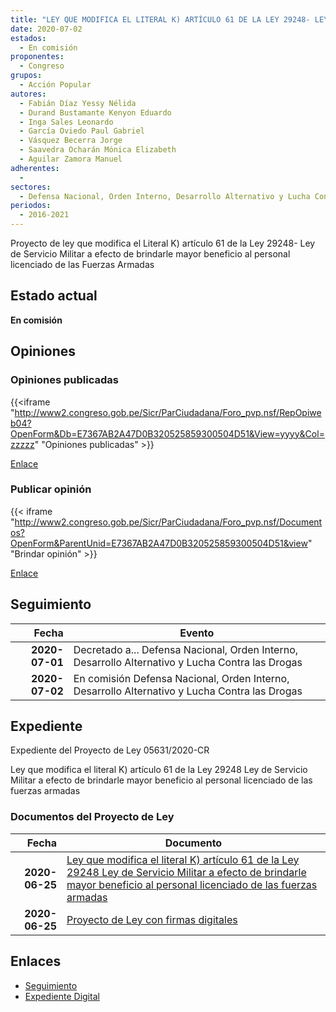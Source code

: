 ```yaml
---
title: "LEY QUE MODIFICA EL LITERAL K) ARTÍCULO 61 DE LA LEY 29248- LEY DE SERVICIO MILITAR A EFECTO DE BRINDARLE MAYOR BENEFICIO AL PERSONAL LICENCIADO DE LAS FUERZAS ARMADAS"
date: 2020-07-02
estados: 
  - En comisión
proponentes: 
  - Congreso
grupos: 
  - Acción Popular
autores: 
  - Fabián Díaz Yessy Nélida
  - Durand Bustamante Kenyon Eduardo
  - Inga Sales Leonardo
  - García Oviedo Paul Gabriel
  - Vásquez Becerra Jorge
  - Saavedra Ocharán Mónica Elizabeth
  - Aguilar Zamora Manuel
adherentes: 
  - 
sectores: 
  - Defensa Nacional, Orden Interno, Desarrollo Alternativo y Lucha Contra las Drogas
periodos: 
  - 2016-2021
---
```


Proyecto de ley que modifica el Literal K) artículo 61 de la Ley 29248- Ley de Servicio Militar a efecto de brindarle mayor beneficio al personal licenciado de las Fuerzas Armadas


## Estado actual

**En comisión**

## Opiniones

### Opiniones publicadas

{{<iframe "http://www2.congreso.gob.pe/Sicr/ParCiudadana/Foro_pvp.nsf/RepOpiweb04?OpenForm&Db=E7367AB2A47D0B320525859300504D51&View=yyyy&Col=zzzzz" "Opiniones publicadas" >}}

[Enlace](http://www2.congreso.gob.pe/Sicr/ParCiudadana/Foro_pvp.nsf/RepOpiweb04?OpenForm&Db=E7367AB2A47D0B320525859300504D51&View=yyyy&Col=zzzzz)
### Publicar opinión

{{< iframe "http://www2.congreso.gob.pe/Sicr/ParCiudadana/Foro_pvp.nsf/Documentos?OpenForm&ParentUnid=E7367AB2A47D0B320525859300504D51&view" "Brindar opinión" >}}

[Enlace](http://www2.congreso.gob.pe/Sicr/ParCiudadana/Foro_pvp.nsf/Documentos?OpenForm&ParentUnid=E7367AB2A47D0B320525859300504D51&view)

## Seguimiento

| Fecha | Evento |
|------:|--------|
| **2020-07-01** | Decretado a... Defensa Nacional, Orden Interno, Desarrollo Alternativo y Lucha Contra las Drogas|
| **2020-07-02** | En comisión Defensa Nacional, Orden Interno, Desarrollo Alternativo y Lucha Contra las Drogas|


## Expediente

Expediente del Proyecto de Ley 05631/2020-CR

Ley que modifica el literal K) artículo 61 de la Ley 29248 Ley de Servicio Militar a efecto de brindarle mayor beneficio al personal licenciado de las fuerzas armadas


### Documentos del Proyecto de Ley

| Fecha | Documento |
|------:|--------|
| **2020-06-25** | [Ley que modifica el literal K) artículo 61 de la Ley 29248 Ley de Servicio Militar a efecto de brindarle mayor beneficio al personal licenciado de las fuerzas armadas](http://www.leyes.congreso.gob.pe/Documentos/2016_2021/Proyectos_de_Ley_y_de_Resoluciones_Legislativas/PL05631-20200625.pdf) |
| **2020-06-25** | [Proyecto de Ley con firmas digitales](http://www.leyes.congreso.gob.pe/Documentos/2016_2021/Proyectos_de_Ley_y_de_Resoluciones_Legislativas/Proyectos_Firmas_digitales/PL05631.pdf) |

## Enlaces 

- [Seguimiento](http://www2.congreso.gob.pe/Sicr/TraDocEstProc/CLProLey2016.nsf/f7fff46988ca05b1052578e100829cc7/98433a67959b20b705258593007581bc?OpenDocument)
- [Expediente Digital](http://www2.congreso.gob.pe/Sicr/TraDocEstProc/CLProLey2016.nsf/f7fff46988ca05b1052578e100829cc7/98433a67959b20b705258593007581bc?OpenDocument&Click=05257FB7005EB655.eb71d0cf91d8294e05256cdf006b5706/$Body/0.1C6C)
